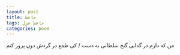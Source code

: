 ```yaml
---
layout: post
title: حافظ
tags: حافظ غزل
categories: poem
---
```


من که دارم در گدایی گنج سلطانی به دست / کی طمع در گردش دون پرور کنم
